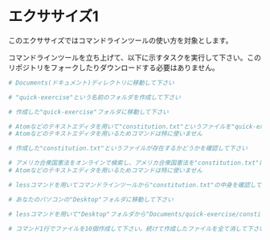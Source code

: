 # エクササイズ1

このエクササイズではコマンドラインツールの使い方を対象とします。

コマンドラインツールを立ち上げて、以下に示すタスクを実行して下さい。このリポジトリをフォークしたりダウンロードする必要はありません。

```bash
# Documents(ドキュメント)ディレクトリに移動して下さい

# "quick-exercise"という名前のフォルダを作成して下さい

# 作成した"quick-exercise"フォルダに移動して下さい

# Atomなどのテキストエディタを用いて"constitution.txt"というファイルを"quick-exercise"フォルダに作成して下さい
# Atomなどのテキストエディタを用いるためコマンドは特に使いません

# 作成した"constitution.txt"というファイルが存在するかどうかを確認して下さい

# アメリカ合衆国憲法をオンラインで検索し、アメリカ合衆国憲法を"constitution.txt"にコピーして保存して下さい
# Atomなどのテキストエディタを用いるためコマンドは特に使いません

# lessコマンドを用いてコマンドラインツールから"constitution.txt"の中身を確認して下さい

# あなたのパソコンの"Desktop"フォルダに移動して下さい

# lessコマンドを用いて"Desktop"フォルダから"Documents/quick-exercise/constitution.txt"の中身を確認して下さい

# コマンド1行でファイルを10個作成して下さい。続けて作成したファイルを全て消して下さい。


```
